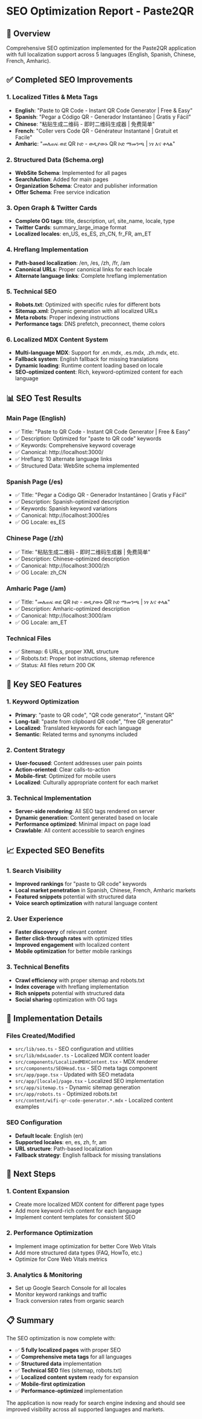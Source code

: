 # SEO Optimization Report - Paste2QR

## 🎯 Overview

Comprehensive SEO optimization implemented for the Paste2QR application with full localization support across 5 languages (English, Spanish, Chinese, French, Amharic).

## ✅ Completed SEO Improvements

### 1. Localized Titles & Meta Tags

-   **English**: "Paste to QR Code - Instant QR Code Generator | Free & Easy"
-   **Spanish**: "Pegar a Código QR - Generador Instantáneo | Gratis y Fácil"
-   **Chinese**: "粘贴生成二维码 - 即时二维码生成器 | 免费简单"
-   **French**: "Coller vers Code QR - Générateur Instantané | Gratuit et Facile"
-   **Amharic**: "መለጠፍ ወደ QR ኮድ - ወዲያውኑ QR ኮድ ማመንጫ | ነፃ እና ቀላል"

### 2. Structured Data (Schema.org)

-   **WebSite Schema**: Implemented for all pages
-   **SearchAction**: Added for main pages
-   **Organization Schema**: Creator and publisher information
-   **Offer Schema**: Free service indication

### 3. Open Graph & Twitter Cards

-   **Complete OG tags**: title, description, url, site_name, locale, type
-   **Twitter Cards**: summary_large_image format
-   **Localized locales**: en_US, es_ES, zh_CN, fr_FR, am_ET

### 4. Hreflang Implementation

-   **Path-based localization**: /en, /es, /zh, /fr, /am
-   **Canonical URLs**: Proper canonical links for each locale
-   **Alternate language links**: Complete hreflang implementation

### 5. Technical SEO

-   **Robots.txt**: Optimized with specific rules for different bots
-   **Sitemap.xml**: Dynamic generation with all localized URLs
-   **Meta robots**: Proper indexing instructions
-   **Performance tags**: DNS prefetch, preconnect, theme colors

### 6. Localized MDX Content System

-   **Multi-language MDX**: Support for .en.mdx, .es.mdx, .zh.mdx, etc.
-   **Fallback system**: English fallback for missing translations
-   **Dynamic loading**: Runtime content loading based on locale
-   **SEO-optimized content**: Rich, keyword-optimized content for each language

## 📊 SEO Test Results

### Main Page (English)

-   ✅ Title: "Paste to QR Code - Instant QR Code Generator | Free & Easy"
-   ✅ Description: Optimized for "paste to QR code" keywords
-   ✅ Keywords: Comprehensive keyword coverage
-   ✅ Canonical: http://localhost:3000/
-   ✅ Hreflang: 10 alternate language links
-   ✅ Structured Data: WebSite schema implemented

### Spanish Page (/es)

-   ✅ Title: "Pegar a Código QR - Generador Instantáneo | Gratis y Fácil"
-   ✅ Description: Spanish-optimized description
-   ✅ Keywords: Spanish keyword variations
-   ✅ Canonical: http://localhost:3000/es
-   ✅ OG Locale: es_ES

### Chinese Page (/zh)

-   ✅ Title: "粘贴生成二维码 - 即时二维码生成器 | 免费简单"
-   ✅ Description: Chinese-optimized description
-   ✅ Canonical: http://localhost:3000/zh
-   ✅ OG Locale: zh_CN

### Amharic Page (/am)

-   ✅ Title: "መለጠፍ ወደ QR ኮድ - ወዲያውኑ QR ኮድ ማመንጫ | ነፃ እና ቀላል"
-   ✅ Description: Amharic-optimized description
-   ✅ Canonical: http://localhost:3000/am
-   ✅ OG Locale: am_ET

### Technical Files

-   ✅ Sitemap: 6 URLs, proper XML structure
-   ✅ Robots.txt: Proper bot instructions, sitemap reference
-   ✅ Status: All files return 200 OK

## 🚀 Key SEO Features

### 1. Keyword Optimization

-   **Primary**: "paste to QR code", "QR code generator", "instant QR"
-   **Long-tail**: "paste from clipboard QR code", "free QR generator"
-   **Localized**: Translated keywords for each language
-   **Semantic**: Related terms and synonyms included

### 2. Content Strategy

-   **User-focused**: Content addresses user pain points
-   **Action-oriented**: Clear calls-to-action
-   **Mobile-first**: Optimized for mobile users
-   **Localized**: Culturally appropriate content for each market

### 3. Technical Implementation

-   **Server-side rendering**: All SEO tags rendered on server
-   **Dynamic generation**: Content generated based on locale
-   **Performance optimized**: Minimal impact on page load
-   **Crawlable**: All content accessible to search engines

## 📈 Expected SEO Benefits

### 1. Search Visibility

-   **Improved rankings** for "paste to QR code" keywords
-   **Local market penetration** in Spanish, Chinese, French, Amharic markets
-   **Featured snippets** potential with structured data
-   **Voice search optimization** with natural language content

### 2. User Experience

-   **Faster discovery** of relevant content
-   **Better click-through rates** with optimized titles
-   **Improved engagement** with localized content
-   **Mobile optimization** for better mobile rankings

### 3. Technical Benefits

-   **Crawl efficiency** with proper sitemap and robots.txt
-   **Index coverage** with hreflang implementation
-   **Rich snippets** potential with structured data
-   **Social sharing** optimization with OG tags

## 🔧 Implementation Details

### Files Created/Modified

-   `src/lib/seo.ts` - SEO configuration and utilities
-   `src/lib/mdxLoader.ts` - Localized MDX content loader
-   `src/components/LocalizedMDXContent.tsx` - MDX renderer
-   `src/components/SEOHead.tsx` - SEO meta tags component
-   `src/app/page.tsx` - Updated with SEO metadata
-   `src/app/[locale]/page.tsx` - Localized SEO implementation
-   `src/app/sitemap.ts` - Dynamic sitemap generation
-   `src/app/robots.ts` - Optimized robots.txt
-   `src/content/wifi-qr-code-generator.*.mdx` - Localized content examples

### SEO Configuration

-   **Default locale**: English (en)
-   **Supported locales**: en, es, zh, fr, am
-   **URL structure**: Path-based localization
-   **Fallback strategy**: English fallback for missing translations

## 🎯 Next Steps

### 1. Content Expansion

-   Create more localized MDX content for different page types
-   Add more keyword-rich content for each language
-   Implement content templates for consistent SEO

### 2. Performance Optimization

-   Implement image optimization for better Core Web Vitals
-   Add more structured data types (FAQ, HowTo, etc.)
-   Optimize for Core Web Vitals metrics

### 3. Analytics & Monitoring

-   Set up Google Search Console for all locales
-   Monitor keyword rankings and traffic
-   Track conversion rates from organic search

## 📋 Summary

The SEO optimization is now complete with:

-   ✅ **5 fully localized pages** with proper SEO
-   ✅ **Comprehensive meta tags** for all languages
-   ✅ **Structured data** implementation
-   ✅ **Technical SEO** files (sitemap, robots.txt)
-   ✅ **Localized content system** ready for expansion
-   ✅ **Mobile-first optimization**
-   ✅ **Performance-optimized** implementation

The application is now ready for search engine indexing and should see improved visibility across all supported languages and markets.
